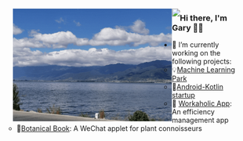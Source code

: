 <p align="center">
  <figure>
    <img align="left" height="230" alig src="./about.gif" />
    <img align="left" src="https://github-readme-stats.vercel.app/api?username=Gary-code&show_icons=true&theme=tokyonight&include_all_commits=true" />
  </figure>
</p>





### Hi there, I'm Gary 🙋‍♂️

- 🌱 I’m currently working on the following projects:
  - :bulb:[Machine Learning Park](https://github.com/Gary-code/Machine-Learning-Park)
  - 🤔[Android-Kotlin startup](https://github.com/Workaholic-Lab/Android-Kotlin-startup)
  - 🔭 [Workaholic App](https://github.com/Workaholic-Lab): An efficiency management app
  - :blossom:[Botanical Book](): A WeChat applet for plant connoisseurs
